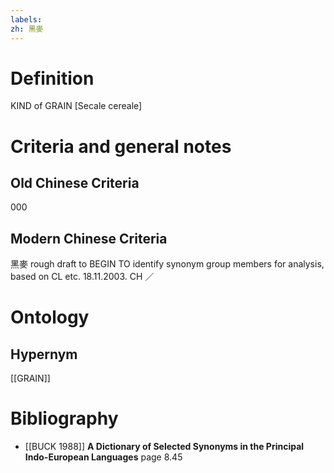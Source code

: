 ```yaml
---
labels: 
zh: 黑麥
---
```


# Definition
KIND of GRAIN [Secale cereale]
# Criteria and general notes
## Old Chinese Criteria
000
## Modern Chinese Criteria
黑麥
rough draft to BEGIN TO identify synonym group members for analysis, based on CL etc. 18.11.2003. CH ／
# Ontology

## Hypernym
[[GRAIN]]
# Bibliography
- [[BUCK 1988]]
**A Dictionary of Selected Synonyms in the Principal Indo-European Languages** page 8.45
